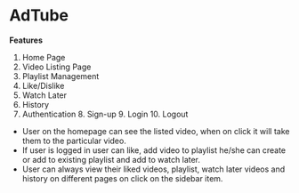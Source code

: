 # AdTube 

**Features**
1. Home Page
2. Video Listing Page
3. Playlist Management
4. Like/Dislike
5. Watch Later
6. History
7. Authentication
	8. Sign-up
	9. Login
	10. Logout


- User on the homepage can see the listed video, when on click it will take them to the particular video. 
- If user is logged in user can like, add video to playlist he/she can create or add to existing playlist and add to watch later. 
- User can always view their liked videos, playlist, watch later videos and history on different pages on click on the sidebar item. 

